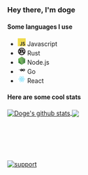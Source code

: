 ### Hey there, I'm doge <img src="https://komarev.com/ghpvc/?username=tbnritzdoge" alt="" align="center" />


#### Some languages I use

* <img height="18" src="https://raw.githubusercontent.com/github/explore/80688e429a7d4ef2fca1e82350fe8e3517d3494d/topics/javascript/javascript.png"> Javascript
* <img height="18" src="https://raw.githubusercontent.com/github/explore/80688e429a7d4ef2fca1e82350fe8e3517d3494d/topics/rust/rust.png"> Rust
* <img height="18" src="https://raw.githubusercontent.com/github/explore/80688e429a7d4ef2fca1e82350fe8e3517d3494d/topics/nodejs/nodejs.png"> Node.js
* <img height="18" src="https://raw.githubusercontent.com/github/explore/80688e429a7d4ef2fca1e82350fe8e3517d3494d/topics/go/go.png"> Go
* <img height="18" src="https://raw.githubusercontent.com/github/explore/80688e429a7d4ef2fca1e82350fe8e3517d3494d/topics/react/react.png"> React


#### Here are some cool stats
<a href="https://github.com/anuraghazra/github-readme-stats">
  <img align="center" src="https://github-readme-stats.vercel.app/api?username=tbnritzdoge&show_icons=true&count_private=true&include_all_commits=true&theme=radical" alt="Doge's github stats" />
</a>
<a href="https://github.com/anuraghazra/github-readme-stats">
  <!-- Change the `github-readme-stats.anuraghazra1.vercel.app` to `github-readme-stats.vercel.app`  -->
  <img align="center" src="https://github-readme-stats.vercel.app/api/top-langs/?username=tbnritzdoge&count_private=true&layout=compact&theme=radical" />
</a>
<br>
<br>
<br>
<br>
<br>
<br>


[![support][support-image]][support-invite]

[support-invite]: https://beta.helper.wtf/api/discord
[support-image]: http://invidget.helper.wtf/S49jQSb
